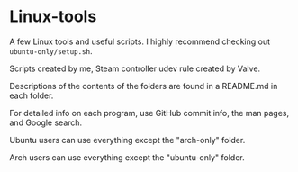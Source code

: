  
# Linux-tools 

A few Linux tools and useful scripts. I highly recommend checking out `ubuntu-only/setup.sh`.



Scripts created by me, Steam controller udev rule created by Valve. 

Descriptions of the contents of the folders are found in a README.md in each folder.

For detailed info on each program, use GitHub commit info, the man pages, and Google search.

Ubuntu users can use everything except the "arch-only" folder.

Arch users can use everything except the "ubuntu-only" folder.







